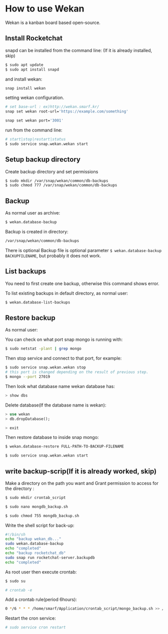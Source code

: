 # How to use Wekan

Wekan is a kanban board based open-source.

 

## Install Rocketchat

snapd can be installed from the command line: (If it is already installed, skip)

```bash
$ sudo apt update
$ sudo apt install snapd
```

and install wekan:

```bash
snap install wekan
```

setting wekan configuration.

```bash
# set base-url : ex)http://wekan.smarf.kr/
snap set wekan root-url='https://example.com/something'

snap set wekan port='3001'
```

run from the command line:

```bash
# start|stop|restart|status
$ sudo service snap.wekan.wekan start
```



## Setup backup directory

Create backup directory and set permissions

```bash
$ sudo mkdir /var/snap/wekan/common/db-backups
$ sudo chmod 777 /var/snap/wekan/common/db-backups
```



## Backup

As normal user as archive:

```bash
$ wekan.database-backup
```

Backup is created in directory:

```bash
/var/snap/wekan/common/db-backups
```

There is optional Backup file is optional parameter `$ wekan.database-backup BACKUPFILENAME`, but probably it does not work.



## List backups

You need to first create one backup, otherwise this command shows error.

To list existing backups in default directory, as normal user:

```bash
$ wekan.database-list-backups
```



## Restore backup

As normal user:

You can check on what port snap mongo is running with:

```bash
$ sudo netstat -plant | grep mongo
```

Then stop service and connect to that port, for example:

```bash
$ sudo service snap.wekan.wekan stop
# this port is changed depending on the result of previous step.
$ mongo --port 27019	
```

Then look what database name wekan database has:

```sql
> show dbs
```

Delete database(If the database name is wekan):

```sql
> use wekan
> db.dropDatabase();
```

```bash
> exit
```

Then restore database to inside snap mongo:

```bash
$ wekan.database-restore FULL-PATH-TO-BACKUP-FILENAME

$ sudo service snap.wekan.wekan start
```



## write backup-scrip(If it is already worked, skip)

Make a directory on the path you want and Grant permission to access for the directory :

```bash
$ sudo mkdir crontab_script

$ sudo nano mongdb_backup.sh

$ sudo chmod 755 mongdb_backup.sh
```



Write the shell script for back-up: 

```sh
#!/bin/sh
echo "backup wekan_db..."
sudo wekan.database-backup
echo "completed"
echo "backup rocketchat_db"
sudo snap run rocketchat-server.backupdb
echo "completed"
```



As root user then execute crontab:

```bash
$ sudo su

# crontab -e
```



Add a crontab rule(period 6hours): 

```sh
0 */6 * * * /home/smarf/Application/crontab_script/mongo_backup.sh >> /home/smarf/Application/crontab_script/crontab_log/mongo_backup.log  2>&1
```



Restart the cron service:

```bash
# sudo service cron restart
```

